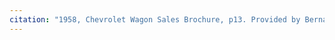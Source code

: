 ```yaml
---
citation: "1958, Chevrolet Wagon Sales Brochure, p13. Provided by Bernard Vascotto, General Motors Heritage Center via personal correspondence 20 Dec 2022."
---
```




